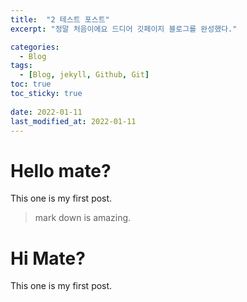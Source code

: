 ```yaml
---
title:  "2 테스트 포스트"
excerpt: "정말 처음이에요 드디어 깃페이지 블로그를 완성했다."

categories:
  - Blog
tags:
  - [Blog, jekyll, Github, Git]
toc: true
toc_sticky: true
 
date: 2022-01-11
last_modified_at: 2022-01-11
---
```


 # Hello mate?
 This one is my first post.
> mark down is amazing.


 # Hi Mate?
 This one is my first post.